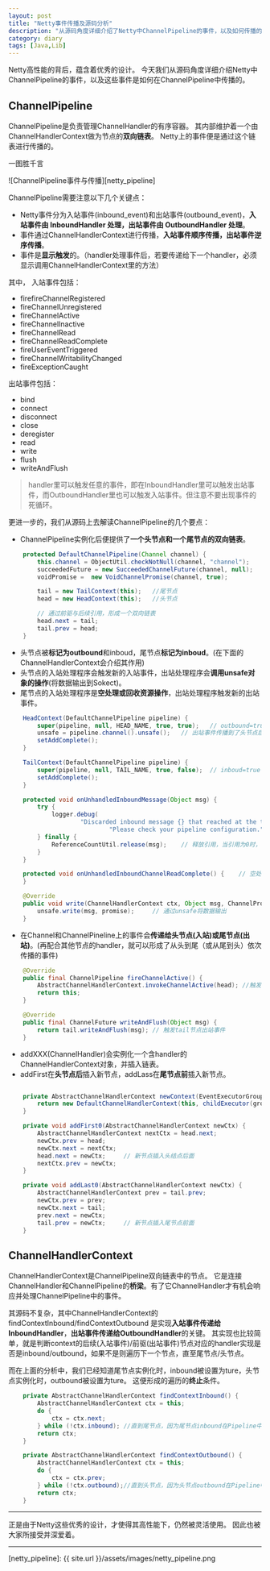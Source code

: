 ```yaml
---
layout: post
title: "Netty事件传播及源码分析"
description: "从源码角度详细介绍了Netty中ChannelPipeline的事件，以及如何传播的"
category: diary
tags: [Java,Lib]
---
```


Netty高性能的背后，蕴含着优秀的设计。
今天我们从源码角度详细介绍Netty中ChannelPipeline的事件，以及这些事件是如何在ChannelPipeline中传播的。


## ChannelPipeline

ChannelPipeline是负责管理ChannelHandler的有序容器。
其内部维护着一个由ChannelHandlerContext做为节点的**双向链表**。
Netty上的事件便是通过这个链表进行传播的。

一图胜千言

![ChannelPipeline事件与传播][netty_pipeline]

ChannelPipeline需要注意以下几个关键点：
* Netty事件分为入站事件(inbound_event)和出站事件(outbound_event)，**入站事件由 InboundHandler 处理，出站事件由 OutboundHandler 处理**。
* 事件通过ChannelHandlerContext进行传播，**入站事件顺序传播，出站事件逆序传播**。
* 事件是**显示触发**的。（handler处理事件后，若要传递给下一个handler，必须显示调用ChannelHandlerContext里的方法）

其中，
入站事件包括：
* firefireChannelRegistered
* fireChannelUnregistered
* fireChannelActive
* fireChannelInactive
* fireChannelRead
* fireChannelReadComplete
* fireUserEventTriggered
* fireChannelWritabilityChanged
* fireExceptionCaught

出站事件包括：
* bind
* connect
* disconnect
* close
* deregister
* read
* write
* flush
* writeAndFlush

> handler里可以触发任意的事件，即在InboundHandler里可以触发出站事件，而OutboundHandler里也可以触发入站事件。但注意不要出现事件的死循环。

更进一步的，我们从源码上去解读ChannelPipeline的几个要点：
* ChannelPipeline实例化后便提供了**一个头节点和一个尾节点的双向链表**。

```java
    protected DefaultChannelPipeline(Channel channel) {
        this.channel = ObjectUtil.checkNotNull(channel, "channel");
        succeededFuture = new SucceededChannelFuture(channel, null);
        voidPromise =  new VoidChannelPromise(channel, true);

        tail = new TailContext(this);   //尾节点
        head = new HeadContext(this);   //头节点

        // 通过前驱与后续引用，形成一个双向链表
        head.next = tail;
        tail.prev = head;
    }
```

* 头节点被**标记为outbound**和inboud，尾节点**标记为inboud**。(在下面的ChannelHandlerContext会介绍其作用)
* 头节点的入站处理程序会触发新的入站事件，出站处理程序会**调用unsafe对象的操作**(将数据输出到Sokect)。
* 尾节点的入站处理程序是**空处理或回收资源操作**，出站处理程序触发新的出站事件。

```java
    HeadContext(DefaultChannelPipeline pipeline) {
        super(pipeline, null, HEAD_NAME, true, true);   // outbound=true
        unsafe = pipeline.channel().unsafe();   // 出站事件传播到了头节点后，便调用该unsafe对象上的方法
        setAddComplete();
    }

    TailContext(DefaultChannelPipeline pipeline) {
        super(pipeline, null, TAIL_NAME, true, false);  // inboud=true
        setAddComplete();
    }

    protected void onUnhandledInboundMessage(Object msg) {
        try {
            logger.debug(
                    "Discarded inbound message {} that reached at the tail of the pipeline. " +
                            "Please check your pipeline configuration.", msg);
        } finally {
            ReferenceCountUtil.release(msg);    // 释放引用，当引用为0时，便可回收内存空间
        }
    }

    protected void onUnhandledInboundChannelReadComplete() {    // 空处理
    }

    @Override
    public void write(ChannelHandlerContext ctx, Object msg, ChannelPromise promise) throws Exception {
        unsafe.write(msg, promise);     // 通过unsafe将数据输出
    }

```

* 在Channel和ChannelPineline上的事件会**传递给头节点(入站)或尾节点(出站)**。(再配合其他节点的handler，就可以形成了从头到尾（或从尾到头）依次传播的事件)

```java
    @Override
    public final ChannelPipeline fireChannelActive() {
        AbstractChannelHandlerContext.invokeChannelActive(head); //触发head节点入站事件
        return this;
    }

    @Override
    public final ChannelFuture writeAndFlush(Object msg) {
        return tail.writeAndFlush(msg); // 触发tail节点出站事件
    }
```

* addXXX(ChannelHandler)会实例化一个含handler的ChannelHandlerContext对象，并插入链表。
* addFirst在**头节点后**插入新节点，addLass在**尾节点前**插入新节点。

```java

    private AbstractChannelHandlerContext newContext(EventExecutorGroup group, String name, ChannelHandler handler) {
        return new DefaultChannelHandlerContext(this, childExecutor(group), name, handler); // 实例化含handler的ChannelHandlerContext对象
    }

    private void addFirst0(AbstractChannelHandlerContext newCtx) {
        AbstractChannelHandlerContext nextCtx = head.next;
        newCtx.prev = head;
        newCtx.next = nextCtx;
        head.next = newCtx;     // 新节点插入头结点后面
        nextCtx.prev = newCtx;
    }

    private void addLast0(AbstractChannelHandlerContext newCtx) {
        AbstractChannelHandlerContext prev = tail.prev;
        newCtx.prev = prev;
        newCtx.next = tail;
        prev.next = newCtx;
        tail.prev = newCtx;     // 新节点插入尾节点前面
    }
```

## ChannelHandlerContext

ChannelHandlerContext是ChannelPipeline双向链表中的节点。
它是连接ChannelHandler和ChannelPipeline的**桥梁**。有了它ChannelHandler才有机会响应并处理ChannelPipeline中的事件。

其源码不复杂，其中ChannelHandlerContext的findContextInbound/findContextOutbound 是实现**入站事件传递给InboundHandler**，**出站事件传递给OutboundHandler**的关键。
其实现也比较简单，就是判断context的后续(入站事件)/前驱(出站事件)节点对应的handler实现是否是inbound/outbound，如果不是则遍历下一个节点，直至尾节点/头节点。

而在上面的分析中，我们已经知道尾节点实例化时，inbound被设置为ture，头节点实例化时，outbound被设置为ture。
这便形成的遍历的**终止**条件。

```java
    private AbstractChannelHandlerContext findContextInbound() {
        AbstractChannelHandlerContext ctx = this;
        do {
            ctx = ctx.next;
        } while (!ctx.inbound); //直到尾节点，因为尾节点inbound在Pipeline中被定义为Ture
        return ctx;
    }

    private AbstractChannelHandlerContext findContextOutbound() {
        AbstractChannelHandlerContext ctx = this;
        do {
            ctx = ctx.prev;
        } while (!ctx.outbound);//直到头节点，因为头节点outbound在Pipeline中被定义为Ture
        return ctx;
    }
```

***

正是由于Netty这些优秀的设计，才使得其高性能下，仍然被灵活使用。
因此也被大家所接受并深爱着。 



***

[netty_pipeline]: {{ site.url }}/assets/images/netty_pipeline.png